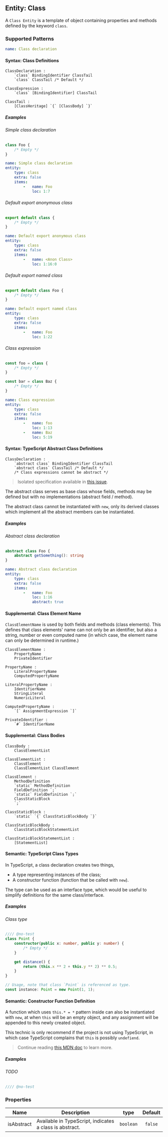 ## Entity: Class

A `Class Entity` is a template of object containing properties and methods defined by
the keyword `class`.

### Supported Patterns

```yaml
name: Class declaration
```

#### Syntax: Class Definitions

```text
ClassDeclaration :
    `class` BindingIdentifier ClassTail
    `class` ClassTail /* Default */

ClassExpression :
    `class` [BindingIdentifier] ClassTail

ClassTail :
    [ClassHeritage] `{` [ClassBody] `}`
```

##### Examples

###### Simple class declaration

```js
class Foo {
    /* Empty */
}
```

```yaml
name: Simple class declaration
entity:
    type: class
    extra: false
    items:
        -   name: Foo
            loc: 1:7
```

###### Default export anonymous class

```js
export default class {
    /* Empty */
}
```

```yaml
name: Default export anonymous class
entity:
    type: class
    extra: false
    items:
        -   name: <Anon Class>
            loc: 1:16:0
```

###### Default export named class

```js
export default class Foo {
    /* Empty */
}
```

```yaml
name: Default export named class
entity:
    type: class
    extra: false
    items:
        -   name: Foo
            loc: 1:22
```

###### Class expression

```js
const foo = class {
    /* Empty */
}

const bar = class Baz {
    /* Empty */
}
```

```yaml
name: Class expression
entity:
    type: class
    extra: false
    items:
        -   name: foo
            loc: 1:13
        -   name: Baz
            loc: 5:19
```

#### Syntax: TypeScript Abstract Class Definitions

```text
ClassDeclaration :
    `abstract class` BindingIdentifier ClassTail
    `abstract class` ClassTail /* Default */
    /* Class expressions cannot be abstract */
```

> Isolated specification available
> in [this issue](https://github.com/Microsoft/TypeScript/issues/3578).

The abstract class serves as base class whose fields, methods may be defined but with no
implementations (abstract field / method).

The abstract class cannot be instantiated with `new`, only its derived classes which
implement all the abstract members can be instantiated.

##### Examples

###### Abstract class declaration

```ts
abstract class Foo {
    abstract getSomething(): string
}
```

```yaml
name: Abstract class declaration
entity:
    type: class
    extra: false
    items:
        -   name: Foo
            loc: 1:16
            abstract: true
```

#### Supplemental: Class Element Name

`ClassElementName` is used by both fields and methods (class elements). This defines that
class elements' name can not only be an identifier, but also a string, number or even
computed name (in which case, the element name can only be determined in runtime.)

```text
ClassElementName :
    PropertyName
    PrivateIdentifier

PropertyName :
    LiteralPropertyName
    ComputedPropertyName

LiteralPropertyName :
    IdentifierName
    StringLiteral
    NumericLiteral

ComputedPropertyName :
    `[` AssignmentExpression `]`
    
PrivateIdentifier :
    `#` IdentifierName
```

#### Supplemental: Class Bodies

```text
ClassBody :
    ClassElementList

ClassElementList :
    ClassElement
    ClassElementList ClassElement

ClassElement :
    MethodDefinition
    `static` MethodDefinition
    FieldDefinition `;`
    `static` FieldDefinition `;`
    ClassStaticBlock
    `;`
    
ClassStaticBlock :
    `static` `{` ClassStaticBlockBody `}`

ClassStaticBlockBody :
    ClassStaticBlockStatementList

ClassStaticBlockStatementList :
    [StatementList]
```

#### Semantic: TypeScript Class Types

In TypeScript, a class declaration creates two things,

* A type representing instances of the class;
* A constructor function (function that be called with `new`).

The type can be used as an interface type, which would be useful to simplify definitions
for the same class/interface.

##### Examples

###### Class type

```ts
//// @no-test
class Point {
    constructor(public x: number, public y: number) {
        /* Empty */
    }

    get distance() {
        return (this.x ** 2 + this.y ** 2) ** 0.5;
    }
}

// Usage, note that class `Point` is referenced as type.
const instance: Point = new Point(1, 1);
```

#### Semantic: Constructor Function Definition

A function which uses `this.* = *` pattern inside can also be instantiated with `new`, at
when `this` will be an empty object, and any assignment will be appended to this newly
created object.

This technic is only recommend if the project is not using TypeScript, in which case
TypeScript complains that `this` is possibly `undefiend`.

> Continue
> reading [this MDN doc](https://developer.mozilla.org/en-US/docs/Web/JavaScript/Reference/Operators/new#description)
> to learn more.

##### Examples

###### TODO

```js
//// @no-test
```

### Properties

| Name       | Description                                             |   type    | Default |
|------------|---------------------------------------------------------|:---------:|:-------:|
| isAbstract | Available in TypeScript, indicates a class is abstract. | `boolean` | `false` |
